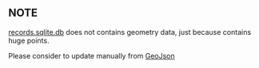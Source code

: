 ## NOTE

[records.sqlite.db](records.sqlite.db) does not contains geometry data, just because contains huge points.

Please consider to update manually from [GeoJson](../geojson)
